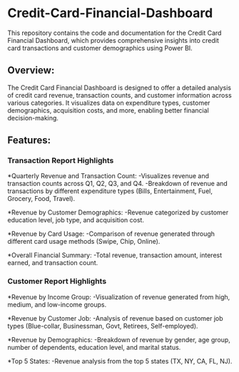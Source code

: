 # Credit-Card-Financial-Dashboard

This repository contains the code and documentation for the Credit Card Financial Dashboard, which provides comprehensive insights into credit card transactions and customer demographics using Power BI.

## Overview:

The Credit Card Financial Dashboard is designed to offer a detailed analysis of credit card revenue, transaction counts, and customer information across various categories. It visualizes data on expenditure types, customer demographics, acquisition costs, and more, enabling better financial decision-making.

## Features:

### Transaction Report Highlights

*Quarterly Revenue and Transaction Count:
-Visualizes revenue and transaction counts across Q1, Q2, Q3, and Q4.
-Breakdown of revenue and transactions by different expenditure types (Bills, Entertainment, Fuel, Grocery, Food, Travel).

*Revenue by Customer Demographics:
-Revenue categorized by customer education level, job type, and acquisition cost.

*Revenue by Card Usage:
-Comparison of revenue generated through different card usage methods (Swipe, Chip, Online).

*Overall Financial Summary:
-Total revenue, transaction amount, interest earned, and transaction count.

### Customer Report Highlights

*Revenue by Income Group:
-Visualization of revenue generated from high, medium, and low-income groups.

*Revenue by Customer Job:
-Analysis of revenue based on customer job types (Blue-collar, Businessman, Govt, Retirees, Self-employed).

*Revenue by Demographics:
-Breakdown of revenue by gender, age group, number of dependents, education level, and marital status.

*Top 5 States:
-Revenue analysis from the top 5 states (TX, NY, CA, FL, NJ).
